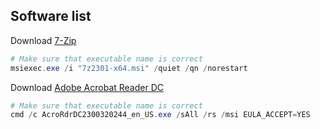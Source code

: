 ## Software list
Download [7-Zip](https://7-zip.org/download.html) <br />
```powershell
# Make sure that executable name is correct
msiexec.exe /i "7z2301-x64.msi" /quiet /qn /norestart
```
Download [Adobe Acrobat Reader DC](https://get.adobe.com/reader/enterprise/) <br />
```powershell
# Make sure that executable name is correct
cmd /c AcroRdrDC2300320244_en_US.exe /sAll /rs /msi EULA_ACCEPT=YES
```
